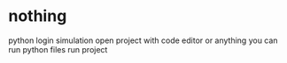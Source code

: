 # nothing
python login simulation
open project with code editor or anything you can run python files
run project
